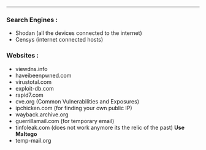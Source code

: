 
---

### Search Engines :
- Shodan (all the devices connected to the internet)
- Censys (internet connected hosts)
### Websites :
- viewdns.info
- haveibeenpwned.com
- virustotal.com
- exploit-db.com
- rapid7.com
- cve.org (Common Vulnerabilities and Exposures)
- ipchicken.com (for finding your own public IP)
- wayback.archive.org
- guerrillamail.com (for temporary email)
- tinfoleak.com (does not work anymore its the relic of the past) **Use Maltego** 
- temp-mail.org

